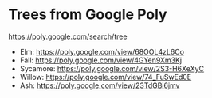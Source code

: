 # Trees from Google Poly

https://poly.google.com/search/tree

- Elm: https://poly.google.com/view/68OOL4zL6Co
- Fall: https://poly.google.com/view/4GYen9Xm3Kj
- Sycamore: https://poly.google.com/view/2S3-H6XeXyC
- Willow: https://poly.google.com/view/74_FuSwEd0E
- Ash: https://poly.google.com/view/23TdGBi6jmv

